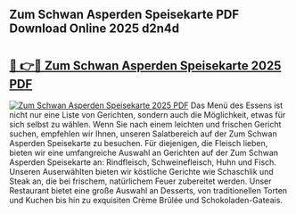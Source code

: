 ## Zum Schwan Asperden Speisekarte PDF Download Online 2025 d2n4d

# <h2><a href="http://gc6yk2.nevu.top/?p=Zum+Schwan+Asperden+Speisekarte">🔗 👉🔴 Zum Schwan Asperden Speisekarte 2025 PDF</a></h2>

[![Zum Schwan Asperden Speisekarte 2025 PDF](https://i.imgur.com/dBaPXMq.png)](http://gc6yk2.nevu.top/?p=Zum+Schwan+Asperden+Speisekarte)
Das Menü des Essens ist nicht nur eine Liste von Gerichten, sondern auch die Möglichkeit, etwas für sich selbst zu wählen. Wenn Sie nach einem leichten und frischen Gericht suchen, empfehlen wir Ihnen, unseren Salatbereich auf der Zum Schwan Asperden Speisekarte zu besuchen. Für diejenigen, die Fleisch lieben, bieten wir eine umfangreiche Auswahl an Gerichten auf der Zum Schwan Asperden Speisekarte an: Rindfleisch, Schweinefleisch, Huhn und Fisch. Unseren Auserwählten bieten wir köstliche Gerichte wie Schaschlik und Steak an, die bei frischem, natürlichem Feuer zubereitet werden. Unser Restaurant bietet eine große Auswahl an Desserts, von traditionellen Torten und Kuchen bis hin zu exquisiten Crème Brûlée und Schokoladen-Gateais.
